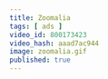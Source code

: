 ```yaml
---
title: Zoomalia
tags: [ ads ]
video_id: 800173423
video_hash: aaad7ac944
image: zoomalia.gif
published: true
---
```

